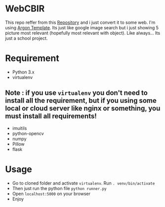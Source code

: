 # WebCBIR

This repo reffer from this <a href="https://github.com/ledleledle/CBIR">Repository</a> and i just convert it to some web. I'm using <a href="https://demos.creative-tim.com/argon-dashboard-pro/">Argon Template</a>. Its just like google image search but i just showing 5 picture most relevant (hopefully most relevant with object). Like always... Its just a school project.

# Requirement
- Python 3.x
- virtualenv

Note : if you use <code>virtualenv</code> you don't need to install all the requirement, but if you using some local or cloud server like nginx or something, you must install all requirements!
-
- imuitils
- python-opencv
- numpy
- Pillow
- flask

# Usage
- Go to cloned folder and activate <code>virtualenv</code>. Run <code>. venv/bin/activate</code>
- Then just run the python file <code>python runner.py</code>
- Open <code>localhost:5000</code> on your browser
- Enjoy
